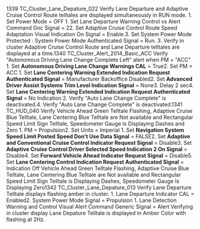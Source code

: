 1339 TC_Cluster_Lane_Depature_022 Verify Lane Departure and Adaptive Cruise Control Route telltales are displayed simultaneously in RUN mode. 1. Set Power Mode = OFF 1. Set Lane Departure Warning Control vs Alert Command Gnc Signal = 22. Set Adaptive Cruise Control Route Speed Adaptation Visual Indication On Signal = Enable.3. Set System Power Mode Protected : System Power Mode Authenticated Signal = Run. 3. Verify in cluster Adaptive Cruise Control Route and Lane Departure telltales are displayed at a time.1340 TC_Cluster_Alert_2014_Basic_ACC Verify "Autonomous Driving Lane Change Complete Left" alert when PM = "ACC" 1. Set **Autonomous Driving Lane Change Warnings CAL** = True2. Set PM = ACC 1. Set **Lane Centering Warning Extended Indication Request Authenticated Signal** = Manufacturer Backoffice Disabled2. Set **Advanced Driver Assist Systems Trim Level Indication Signal** = None3. Delay 2 sec4. Set **Lane Centering Warning Extended Indication Request Authenticated Signal** = No Indication 2. Verify "Auto Lane Change Complete" is deactivated.4. Verify "Auto Lane Change Complete" is deactivated.1341 TC_HUD_040 Verify Vehicle Ahead Green Telltale Flashing, Adaptive Cruise Blue Telltale, Lane Centering Blue Telltale are Not available and Rectangular Speed Limit Sign Telltale, Speedometer Gauge Is Displaying Dashes and Zero 1. PM = Propulsion2. Set Units = Imperial 1. Set **Navigation System Speed Limit Posted Speed Don't Use Data Signal** = FALSE2. Set **Adaptive and Conventional Cruise Control Indicator Request Signal** = Disable3. Set **Adaptive Cruise Control Driver Selected Speed Indication 2 On Signal** = Disable4. Set **Forward Vehicle Ahead Indicator Request Signal** = Disable5. Set **Lane Centering Control Indication Request Authenticated Signal** = Indication Off Vehicle Ahead Green Telltale Flashing, Adaptive Cruise Blue Telltale, Lane Centering Blue Telltale are Not available and Rectangular Speed Limit Sign Telltale is Displaying Dashes, Speedometer Gauge Is Displaying Zero1342 TC_Cluster_Lane_Depature_013 Verify Lane Departure Telltale displays flashing amber in cluster. 1. Lane Departure Indicator CAL = Enabled2. System Power Mode Signal = Propulsion 1. Lane Detection Warning and Control Visual Alert Command Generic Signal = Alert Verifying in cluster display Lane Depature Telltale is displayed in Amber Color with flashing at 2Hz.